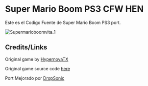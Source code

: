 # Super Mario Boom PS3 CFW HEN
Este es el Codigo Fuente de Super Mario Boom PS3 port.

![Supermarioboomvita_1](https://github.com/user-attachments/assets/eb618a69-691b-42c5-bbc5-8bf3f54eb21a)


## Credits/Links
Original game by [HypernovaTX](https://github.com/HypernovaTX)

Original game source code [here](https://github.com/HypernovaTX/SuperMarioBoom)

Port Mejorado por [DropSonic](https://github.com/DropSonic0)
